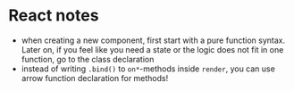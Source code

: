 # React notes

* when creating a new component, first start with a pure function syntax. Later on, if you feel like you need a state or the logic does not fit in one function, go to the class declaration
* instead of writing `.bind()` to `on*`-methods inside `render`, you can use arrow function declaration for methods!
